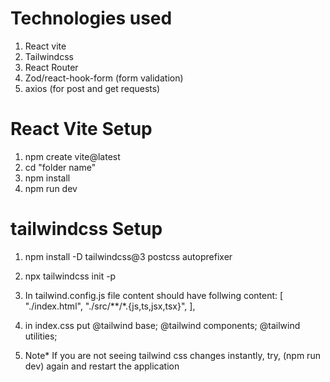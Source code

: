 

# Technologies used
1. React vite
2. Tailwindcss
3. React Router
4. Zod/react-hook-form (form validation)
5. axios (for post and get requests)

# React Vite Setup 
1. npm create vite@latest
2. cd "folder name"
3. npm install
4. npm run dev

# tailwindcss Setup
1. npm install -D tailwindcss@3 postcss autoprefixer
2. npx tailwindcss init -p
3. In tailwind.config.js file content should have follwing
        content: [
            "./index.html",
            "./src/**/*.{js,ts,jsx,tsx}",
        ],

4. in index.css put
        @tailwind base;
        @tailwind components;
        @tailwind utilities;

5. Note* If you are not seeing tailwind css changes instantly,
   try, (npm run dev) again and restart the application 




